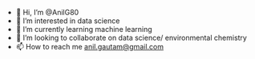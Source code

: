 - 👋 Hi, I’m @AnilG80
- 👀 I’m interested in data science
- 🌱 I’m currently learning machine learning
- 💞️ I’m looking to collaborate on data science/ environmental chemistry 
- 📫 How to reach me anil.gautam@gmail.com

<!---
AnilG80/AnilG80 is a ✨ special ✨ repository because its `README.md` (this file) appears on your GitHub profile.
You can click the Preview link to take a look at your changes.
--->
